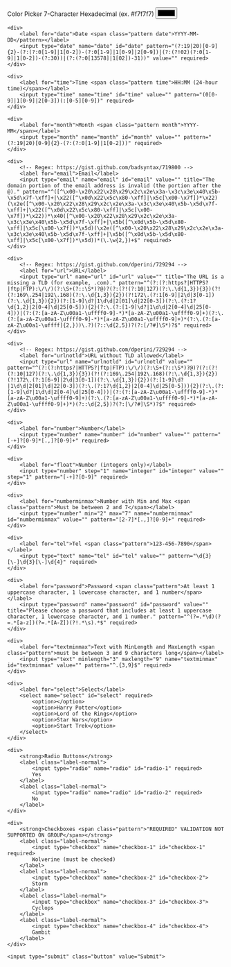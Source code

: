 <form data-validate>
	<div>
		<label for="color">Color Picker <span class="pattern color">7-Character Hexadecimal (ex. #f7f7f7)</span></label>
		<input type="color" name="color" id="color" value="" pattern="^#?([a-fA-F0-9]{6}|[a-fA-F0-9]{3})$" required>
	</div>

	<div>
		<label for="date">Date <span class="pattern date">YYYY-MM-DD</pattern></label>
		<input type="date" name="date" id="date" pattern="(?:19|20)[0-9]{2}-(?:(?:0[1-9]|1[0-2])-(?:0[1-9]|1[0-9]|2[0-9])|(?:(?!02)(?:0[1-9]|1[0-2])-(?:30))|(?:(?:0[13578]|1[02])-31))" value="" required>
	</div>

	<div>
		<label for="time">Time <span class="pattern time">HH:MM (24-hour time)</span></label>
		<input type="time" name="time" id="time" value="" pattern="(0[0-9]|1[0-9]|2[0-3])(:[0-5][0-9])" required>
	</div>

	<div>
		<label for="month">Month <span class="pattern month">YYYY-MM</span></label>
		<input type="month" name="month" id="month" value="" pattern="(?:19|20)[0-9]{2}-(?:(?:0[1-9]|1[0-2]))" required>
	</div>

	<div>
		<!-- Regex: https://gist.github.com/badsyntax/719800 -->
		<label for="email">Email</label>
		<input type="email" name="email" id="email" value="" title="The domain portion of the email address is invalid (the portion after the @)." pattern="^([^\x00-\x20\x22\x28\x29\x2c\x2e\x3a-\x3c\x3e\x40\x5b-\x5d\x7f-\xff]+|\x22([^\x0d\x22\x5c\x80-\xff]|\x5c[\x00-\x7f])*\x22)(\x2e([^\x00-\x20\x22\x28\x29\x2c\x2e\x3a-\x3c\x3e\x40\x5b-\x5d\x7f-\xff]+|\x22([^\x0d\x22\x5c\x80-\xff]|\x5c[\x00-\x7f])*\x22))*\x40([^\x00-\x20\x22\x28\x29\x2c\x2e\x3a-\x3c\x3e\x40\x5b-\x5d\x7f-\xff]+|\x5b([^\x0d\x5b-\x5d\x80-\xff]|\x5c[\x00-\x7f])*\x5d)(\x2e([^\x00-\x20\x22\x28\x29\x2c\x2e\x3a-\x3c\x3e\x40\x5b-\x5d\x7f-\xff]+|\x5b([^\x0d\x5b-\x5d\x80-\xff]|\x5c[\x00-\x7f])*\x5d))*(\.\w{2,})+$" required>
	</div>

	<div>
		<!-- Regex: https://gist.github.com/dperini/729294 -->
		<label for="url">URL</label>
		<input type="url" name="url" id="url" value="" title="The URL is a missing a TLD (for example, .com)." pattern="^(?:(?:https?|HTTPS?|ftp|FTP):\/\/)(?:\S+(?::\S*)?@)?(?:(?!(?:10|127)(?:\.\d{1,3}){3})(?!(?:169\.254|192\.168)(?:\.\d{1,3}){2})(?!172\.(?:1[6-9]|2\d|3[0-1])(?:\.\d{1,3}){2})(?:[1-9]\d?|1\d\d|2[01]\d|22[0-3])(?:\.(?:1?\d{1,2}|2[0-4]\d|25[0-5])){2}(?:\.(?:[1-9]\d?|1\d\d|2[0-4]\d|25[0-4]))|(?:(?:[a-zA-Z\u00a1-\uffff0-9]-*)*[a-zA-Z\u00a1-\uffff0-9]+)(?:\.(?:[a-zA-Z\u00a1-\uffff0-9]-*)*[a-zA-Z\u00a1-\uffff0-9]+)*(?:\.(?:[a-zA-Z\u00a1-\uffff]{2,}))\.?)(?::\d{2,5})?(?:[/?#]\S*)?$" required>
	</div>

	<div>
		<!-- Regex: https://gist.github.com/dperini/729294 -->
		<label for="urlnotld">URL without TLD allowed</label>
		<input type="url" name="urlnotld" id="urlnotld" value="" pattern="^(?:(?:https?|HTTPS?|ftp|FTP):\/\/)(?:\S+(?::\S*)?@)?(?:(?!(?:10|127)(?:\.\d{1,3}){3})(?!(?:169\.254|192\.168)(?:\.\d{1,3}){2})(?!172\.(?:1[6-9]|2\d|3[0-1])(?:\.\d{1,3}){2})(?:[1-9]\d?|1\d\d|2[01]\d|22[0-3])(?:\.(?:1?\d{1,2}|2[0-4]\d|25[0-5])){2}(?:\.(?:[1-9]\d?|1\d\d|2[0-4]\d|25[0-4]))|(?:(?:[a-zA-Z\u00a1-\uffff0-9]-*)*[a-zA-Z\u00a1-\uffff0-9]+)(?:\.(?:[a-zA-Z\u00a1-\uffff0-9]-*)*[a-zA-Z\u00a1-\uffff0-9]+)*)(?::\d{2,5})?(?:[\/?#]\S*)?$" required>
	</div>

	<div>
		<label for="number">Number</label>
		<input type="number" name="number" id="number" value="" pattern="[-+]?[0-9]*[.,]?[0-9]+" required>
	</div>

	<div>
		<label for="float">Number (integers only)</label>
		<input type="number" step="1" name="integer" id="integer" value="" step="1" pattern="[-+]?[0-9]" required>
	</div>

	<div>
		<label for="numberminmax">Number with Min and Max <span class="pattern">Must be between 2 and 7</span></label>
		<input type="number" min="2" max="7" name="numberminmax" id="numberminmax" value="" pattern="[2-7]*[.,]?[0-9]+" required>
	</div>

	<div>
		<label for="tel">Tel <span class="pattern">123-456-7890</span></label>
		<input type="text" name="tel" id="tel" value="" pattern="\d{3}[\-]\d{3}[\-]\d{4}" required>
	</div>

	<div>
		<label for="password">Password <span class="pattern">At least 1 uppercase character, 1 lowercase character, and 1 number</span></label>
		<input type="password" name="password" id="password" value="" title="Please choose a password that includes at least 1 uppercase character, 1 lowercase character, and 1 number." pattern="^(?=.*\d)(?=.*[a-z])(?=.*[A-Z])(?!.*\s).*$" required>
	</div>

	<div>
		<label for="textminmax">Text with MinLength and MaxLength <span class="pattern">must be between 3 and 9 characters long</span></label>
		<input type="text" minlength="3" maxlength="9" name="textminmax" id="textminmax" value="" pattern="^.{3,9}$" required>
	</div>

	<div>
		<label for="select">Select</label>
		<select name="select" id="select" required>
			<option></option>
			<option>Harry Potter</option>
			<option>Lord of the Rings</option>
			<option>Star Wars</option>
			<option>Start Trek</option>
		</select>
	</div>

	<div>
		<strong>Radio Buttons</strong>
		<label class="label-normal">
			<input type="radio" name="radio" id="radio-1" required>
			Yes
		</label>
		<label class="label-normal">
			<input type="radio" name="radio" id="radio-2" required>
			No
		</label>
	</div>

	<div>
		<strong>Checkboxes <span class="pattern">"REQUIRED" VALIDATION NOT SUPPORTED ON GROUP</span></strong>
		<label class="label-normal">
			<input type="checkbox" name="checkbox-1" id="checkbox-1" required>
			Wolverine (must be checked)
		</label>
		<label class="label-normal">
			<input type="checkbox" name="checkbox-2" id="checkbox-2">
			Storm
		</label>
		<label class="label-normal">
			<input type="checkbox" name="checkbox-3" id="checkbox-3">
			Cyclops
		</label>
		<label class="label-normal">
			<input type="checkbox" name="checkbox-4" id="checkbox-4">
			Gambit
		</label>
	</div>

	<input type="submit" class="button" value="Submit">
</form>